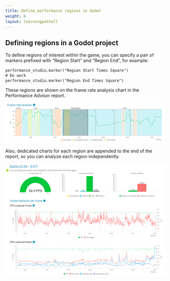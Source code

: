 ```yaml
---
title: Define performance regions in Godot
weight: 6
layout: learningpathall
---
```


## Defining regions in a Godot project

To define regions of interest within the game, you can specify a pair of markers prefixed with “Region Start” and “Region End”, for example:

```console
performance_studio.marker("Region Start Times Square")
# Do work
performance_studio.marker("Region End Times Square")
```

These regions are shown on the frame rate analysis chart in the Performance Advisor report.

![Regions in Performance Advisor](pa_frame_rate_regions.png "Figure 5. Regions in Performance Advisor")

Also, dedicated charts for each region are appended to the end of the report, so you can analyze each region independently.

![Dedicated region charts in Performance Advisor](pa_dedicated_region_charts.png "Figure 6. Dedicated region charts in Performance Advisor")






